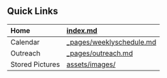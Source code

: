 ## Quick Links
<b>
  
| Home | [index.md](index.md )       |
| :---     | :---                    |
| Calendar    | [_pages/weeklyschedule.md](/_pages/weeklyschedule.md/)|
| Outreach    | [_pages/outreach.md](/_pages/outreach.md/)|
| Stored Pictures    | [assets/images/](/assets/images/)|

</b>
